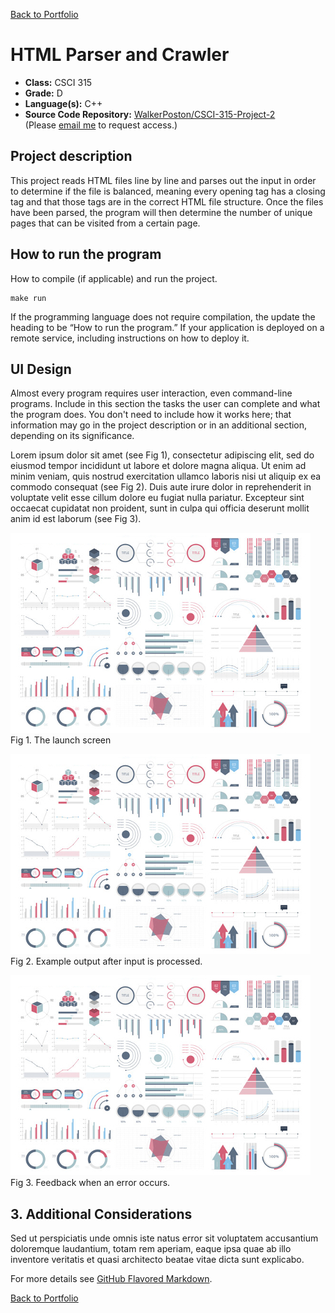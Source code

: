 [Back to Portfolio](./)

HTML Parser and Crawler
===============

-   **Class:** CSCI 315
-   **Grade:** D
-   **Language(s):** C++
-   **Source Code Repository:** [WalkerPoston/CSCI-315-Project-2](https://github.com/WalkerPoston/CSCI-315-Project-2)  
    (Please [email me](mailto:walkerposton@gmail.com?subject=GitHub%20Access) to request access.)

## Project description

This project reads HTML files line by line and parses out the input in order to determine if the file is balanced, meaning every opening tag has a closing tag and that those tags are in the correct HTML file structure. Once the files have been parsed, the program will then determine the number of unique pages that can be visited from a certain page.

## How to run the program

How to compile (if applicable) and run the project.

```
make run
```

If the programming language does not require compilation, the update the heading to be “How to run the program.” If your application is deployed on a remote service, including instructions on how to deploy it.

## UI Design

Almost every program requires user interaction, even command-line programs. Include in this section the tasks the user can complete and what the program does. You don't need to include how it works here; that information may go in the project description or in an additional section, depending on its significance.

Lorem ipsum dolor sit amet (see Fig 1), consectetur adipiscing elit, sed do eiusmod tempor incididunt ut labore et dolore magna aliqua. Ut enim ad minim veniam, quis nostrud exercitation ullamco laboris nisi ut aliquip ex ea commodo consequat (see Fig 2). Duis aute irure dolor in reprehenderit in voluptate velit esse cillum dolore eu fugiat nulla pariatur. Excepteur sint occaecat cupidatat non proident, sunt in culpa qui officia deserunt mollit anim id est laborum (see Fig 3).

![screenshot](images/dummy_thumbnail.jpg)  
Fig 1. The launch screen

![screenshot](images/dummy_thumbnail.jpg)  
Fig 2. Example output after input is processed.

![screenshot](images/dummy_thumbnail.jpg)  
Fig 3. Feedback when an error occurs.

## 3. Additional Considerations

Sed ut perspiciatis unde omnis iste natus error sit voluptatem accusantium doloremque laudantium, totam rem aperiam, eaque ipsa quae ab illo inventore veritatis et quasi architecto beatae vitae dicta sunt explicabo. 

For more details see [GitHub Flavored Markdown](https://guides.github.com/features/mastering-markdown/).

[Back to Portfolio](./)
